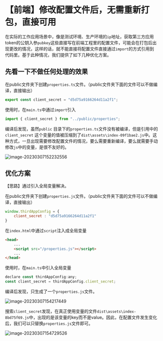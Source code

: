 # 【前端】修改配置文件后，无需重新打包，直接可用

在实际的工作应用场景中，像是测试环境、生产环境的`ip`地址，获取第三方应用token的公钥入参`pubkey`这些直接写在前端工程里的配置文件，可能会在打包后出现更改的情况，这样的话，就不能直接将配置文件直接通过`import`的方式引用到代码里。基于此种情况，我们提供了如下几种优化方案。

## 先看一下不做任何处理的效果

在public文件夹下创建`properties.ts`文件。（public文件夹下面的文件可以不做编译，直接输出）

```typescript
export const client_secret = "d5d75a9166264d11a2f1";
```

使用时，在`main.ts`中通过`import`引入

```typescript
import { client_secret } from "../public/properties";
```

编译后发现，虽然`public` 目录下的`properties.ts`文件没有被编译，但是引用中的`client_secret` 这个变量的值被压缩到了`dist\assets\index-09f1bae2.js`中。这种方式，一旦出现需要修改配置文件的情况，要么需要重新编译，要么就需要手动修改`js`中的变量，是很不友好的。

![image-20230307152232556](D:\工作日志\2023\md\image-20230307152232556.png)



## 优化方案

【思路】通过引入全局变量解决。

在public文件夹下创建`properties.js`文件。（public文件夹下面的文件可以不做编译，直接输出）

```javascript
window.thirdAppConfig = {
    client_secret : "d5d75a9166264d11a2f1"
}
```

在`index.html`中通过`script`注入成全局变量

```html
<head>
	...
	<script src="/properties.js"></script>
	...
</head>
```

使用时，在`main.ts`中引入全局变量

```javascript
declare const thirdAppConfig:any;
const client_secret = thirdAppConfig.client_secret;
```

编译后发现，只生成了一个`properties.js`文件。

![image-20230307154217449](D:\工作日志\2023\md\image-20230307154217449.png)

搜索`client_secret`发现，在真正使用变量的文件`dist\assets\index-8bd75f69.js`中，出现的是该变量的key而不是value。因此，在配置文件发生变化后，我们可以只替换`properties.js`文件即可。

![image-20230307154729526](D:\工作日志\2023\md\image-20230307154729526.png)

